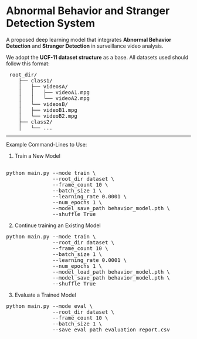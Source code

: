 # Abnormal Behavior and Stranger Detection System

A proposed deep learning model that integrates **Abnormal Behavior Detection** and **Stranger Detection** in surveillance video analysis.

We adopt the **UCF-11 dataset structure** as a base. All datasets used should follow this format:

<pre> root_dir/ 
    ├── class1/ 
    │   ├── videosA/ 
    │   │   ├── videoA1.mpg 
    │   │   └── videoA2.mpg 
    │   └── videosB/ 
    │   ├── videoB1.mpg 
    │   └── videoB2.mpg 
    ├── class2/ 
    │   └── ...
</pre>
---

Example Command-Lines to Use:
1. Train a New Model
<pre> 
python main.py --mode train \
               --root_dir dataset \
               --frame_count 10 \
               --batch_size 1 \
               --learning_rate 0.0001 \
               --num_epochs 1 \
               --model_save_path behavior_model.pth \
               --shuffle True
</pre>
2. Continue training an Existing Model
<pre>python main.py --mode train \
               --root_dir dataset \
               --frame_count 10 \
               --batch_size 1 \
               --learning_rate 0.0001 \
               --num_epochs 1 \
               --model_load_path behavior_model.pth \
               --model_save_path behavior_model.pth \
               --shuffle True
</pre>
3. Evaluate a Trained Model
<pre>python main.py --mode eval \
               --root_dir dataset \
               --frame_count 10 \
               --batch_size 1 \
               --save_eval_path evaluation_report.csv
</pre>


